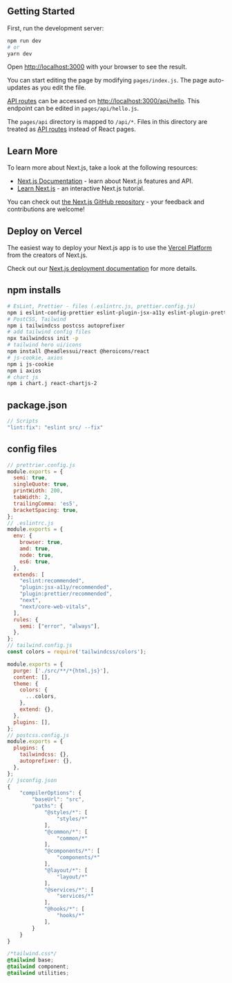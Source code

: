 ## Getting Started

First, run the development server:

```bash
npm run dev
# or
yarn dev
```

Open [http://localhost:3000](http://localhost:3000) with your browser to see the result.

You can start editing the page by modifying `pages/index.js`. The page auto-updates as you edit the file.

[API routes](https://nextjs.org/docs/api-routes/introduction) can be accessed on [http://localhost:3000/api/hello](http://localhost:3000/api/hello). This endpoint can be edited in `pages/api/hello.js`.

The `pages/api` directory is mapped to `/api/*`. Files in this directory are treated as [API routes](https://nextjs.org/docs/api-routes/introduction) instead of React pages.

## Learn More

To learn more about Next.js, take a look at the following resources:

- [Next.js Documentation](https://nextjs.org/docs) - learn about Next.js features and API.
- [Learn Next.js](https://nextjs.org/learn) - an interactive Next.js tutorial.

You can check out [the Next.js GitHub repository](https://github.com/vercel/next.js/) - your feedback and contributions are welcome!

## Deploy on Vercel

The easiest way to deploy your Next.js app is to use the [Vercel Platform](https://vercel.com/new?utm_medium=default-template&filter=next.js&utm_source=create-next-app&utm_campaign=create-next-app-readme) from the creators of Next.js.

Check out our [Next.js deployment documentation](https://nextjs.org/docs/deployment) for more details.

## npm installs
```bash
# EsLint, Prettier - files (.eslintrc.js, prettier.config.js)
npm i eslint-config-prettier eslint-plugin-jsx-a11y eslint-plugin-prettier prettier -D
# PostCSS, Tailwind
npm i tailwindcss postcss autoprefixer
# add tailwind config files
npx tailwindcss init -p
# tailwind hero ui/icons
npm install @headlessui/react @heroicons/react
# js-cookie, axios
npm i js-cookie
npm i axios
# chart js
npm i chart.j react-chartjs-2
```

## package.json
```js
// Scripts
"lint:fix": "eslint src/ --fix"
```

## config files
```js
// prettrier.config.js
module.exports = {
  semi: true,
  singleQuote: true,
  printWidth: 200,
  tabWidth: 2,
  trailingComma: 'es5',
  bracketSpacing: true,
};
// .eslintrc.js
module.exports = {
  env: {
    browser: true,
    amd: true,
    node: true,
    es6: true,
  },
  extends: [
    "eslint:recommended",
    "plugin:jsx-a11y/recommended",
    "plugin:prettier/recommended",
    "next",
    "next/core-web-vitals",
  ],
  rules: {
    semi: ["error", "always"],
  },
};
// tailwind.config.js
const colors = require('tailwindcss/colors');

module.exports = {
  purge: ['./src/**/*{html,js}'],
  content: [],
  theme: {
    colors: {
      ...colors,
    },
    extend: {},
  },
  plugins: [],
};
// postcss.config.js
module.exports = {
  plugins: {
    tailwindcss: {},
    autoprefixer: {},
  },
};
// jsconfig.json
{
    "compilerOptions": {
        "baseUrl": "src",
        "paths": {
            "@styles/*": [
                "styles/*"
            ],
            "@common/*": [
                "common/*"
            ],
            "@components/*": [
                "components/*"
            ],
            "@layout/*": [
                "layout/*"
            ],
            "@services/*": [
                "services/*"
            ],
            "@hooks/*": [
                "hooks/*"
            ],
        }
    }
}
```

```css
/*tailwind.css*/
@tailwind base;
@tailwind component;
@tailwind utilities;
```